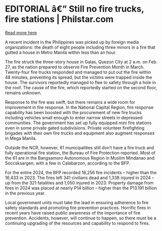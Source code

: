 # EDITORIAL â€” Still no fire trucks, fire stations | Philstar.com

[Read more here](https://www.philstar.com/opinion/2025/03/03/2425494/editorial-still-no-fire-trucks-fire-stations)

A recent incident in the Philippines was picked up by foreign media organizations: the death of eight people including three minors in a fire that gutted a house in Metro Manila within less than an hour.

The fire struck the three-story house in Galas, Quezon City at 2 a.m. on Feb. 27, as the nation prepared to observe Fire Prevention Month in March. Twenty-four fire trucks responded and managed to put out the fire within 48 minutes, preventing its spread, but the victims were trapped inside the house. The survivors reportedly managed to flee to safety through a hole in the roof. The cause of the fire, which reportedly started on the second floor, remains unknown.

Response to the fire was swift, but there remains a wide room for improvement in fire response. In the National Capital Region, fire response capability has been boosted with the procurement of new fire trucks including vehicles small enough to enter narrow streets in depressed communities. The government has set up fully equipped mini fire stations even in some private gated subdivisions. Private volunteer firefighting brigades with their own fire trucks and equipment also augment responses in Mega Manila.

Outside the NCR, however, 61 municipalities still don’t have a fire truck and fully operational fire station, the Bureau of Fire Protection reported. Most of the 61 are in the Bangsamoro Autonomous Region in Muslim Mindanao and Soccsksargen, with a few in Calabarzon, according to the BFP.

For the entire 2024, the BFP recorded 18,256 fire incidents – higher than the 16,433 in 2023. The fires left 341 civilians dead and 1,338 injured in 2024 – up from the 321 fatalities and 1,050 injured in 2023. Property damage from fires in 2024 was placed at nearly P14 billion – higher than the P13.191 billion in the previous year.

Local government units must take the lead in ensuring adherence to fire safety standards and promoting fire prevention practices. Horrific fires in recent years have raised public awareness of the importance of fire prevention. Accidents, however, will continue to happen, so there must be a continuing upgrading of the resources and capability to respond to fires.